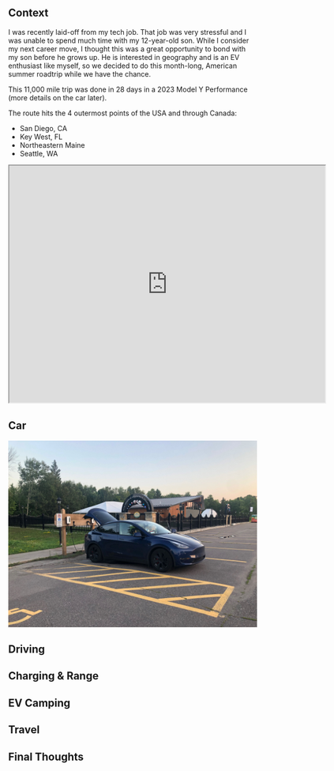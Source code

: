 
## Context

I was recently laid-off from my tech job. That job was very stressful and I was unable to spend much time with my 12-year-old son. While I consider my next career move, I thought this was a great opportunity to bond with my son before he grows up. He is interested in geography and is an EV enthusiast like myself, so we decided to do this month-long, American summer roadtrip while we have the chance.

This 11,000 mile trip was done in 28 days in a 2023 Model Y Performance (more details on the car later).

The route hits the 4 outermost points of the USA and through Canada:

* San Diego, CA
* Key West, FL
* Northeastern Maine
* Seattle, WA

<iframe src="https://www.google.com/maps/d/u/0/embed?mid=1wy6ZdUxPpWyasL6SZ00KsRx0tCBxOVg&ehbc=2E312F" width="640" height="480"></iframe>

## Car

![car at ft williams](assets/images/car_ftwilliams.jpeg)

## Driving

## Charging & Range

## EV Camping

## Travel

## Final Thoughts